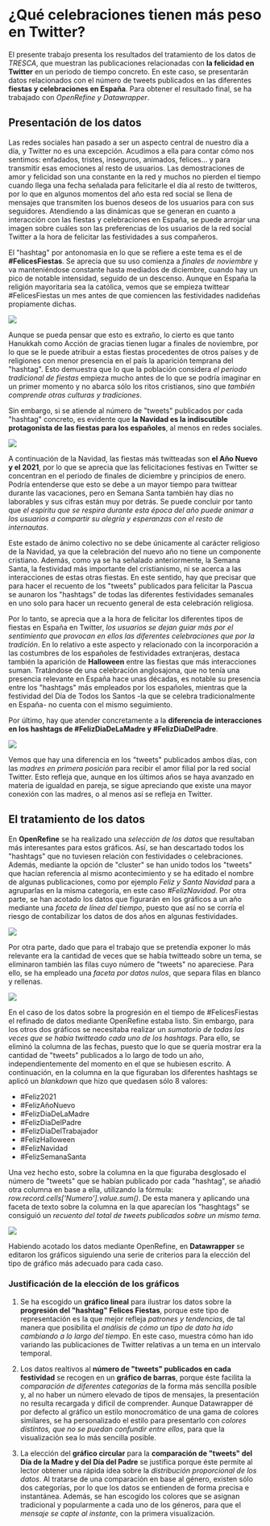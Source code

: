 # ¿Qué celebraciones tienen más peso en Twitter?

El presente trabajo presenta los resultados del tratamiento de los datos de *TRESCA*, que muestran las publicaciones relacionadas con **la felicidad en Twitter** en un periodo de tiempo concreto. En este caso, se presentarán datos relacionados con el número de tweets publicados en las diferentes **fiestas y celebraciones en España**. Para obtener el resultado final, se ha trabajado con *OpenRefine y Datawrapper*.

## Presentación de los datos

Las redes sociales han pasado a ser un aspecto central de nuestro día a día, y Twitter no es una excepción. Acudimos a ella para contar cómo nos sentimos: enfadados, tristes, inseguros, animados, felices... y para transmitir esas emociones al resto de usuarios. Las demostraciones de amor y felicidad son una constante en la red y muchos no pierden el tiempo cuando llega una fecha señalada para felicitarle el día al resto de twitteros, por lo que en algunos momentos del año esta red social se llena de mensajes que transmiten los buenos deseos de los usuarios para con sus seguidores. Atendiendo a las dinámicas que se generan en cuanto a interacción con las fiestas y celebraciones en España, se puede arrojar una imagen sobre cuáles son las preferencias de los usuarios de la red social Twitter a la hora de felicitar las festividades a sus compañeros.

El "hashtag" por antonomasia en lo que se refiere a este tema es el de **#FelicesFiestas**. Se aprecia que su uso comienza a *finales de noviembre* y va manteniéndose constante hasta mediados de diciembre, cuando hay un pico de notable intensidad, seguido de un descenso. Aunque en España la religión mayoritaria sea la católica, vemos que se empieza twittear #FelicesFiestas un mes antes de que comiencen las festividades nadideñas propiamente dichas.

<img src="img/felices-fiestas.png">

Aunque se pueda pensar que esto es extraño, lo cierto es que tanto Hanukkah como Acción de gracias tienen lugar a finales de noviembre, por lo que se le puede atribuir a estas fiestas procedentes de otros países y de religiones con menor presencia en el país la aparición temprana del "hashtag". Esto demuestra que lo que la población considera *el periodo tradicional de fiestas* empieza mucho antes de lo que se podría imaginar en un primer momento y no abarca sólo los ritos cristianos, sino que *también comprende otras culturas y tradiciones*.

Sin embargo, si se atiende al número de "tweets" publicados por cada "hashtag" concreto, es evidente que **la Navidad es la indiscutible protagonista de las fiestas para los españoles**, al menos en redes sociales. 

<img src="img/celebraciones.png">

A continuación de la Navidad, las fiestas más twitteadas son **el Año Nuevo y el 2021**, por lo que se aprecia que las felicitaciones festivas en Twitter se concentran en el periodo de finales de diciembre y principios de enero. Podría entenderse que esto se debe a un mayor tiempo para twittear durante las vacaciones, pero en Semana Santa también hay días no laborables y sus cifras están muy por detrás. Se puede concluir por tanto que *el espíritu que se respira durante esta época del año puede animar a los usuarios a compartir su alegría y esperanzas con el resto de internautas*.

Este estado de ánimo colectivo no se debe únicamente al carácter religioso de la Navidad, ya que la celebración del nuevo año no tiene un componente cristiano. Además, como ya se ha señalado anteriormente, la Semana Santa, la festividad más importante del cristianismo, ni se acerca a las interacciones de estas otras fiestas. En este sentido, hay que precisar que para hacer el recuento de los "tweets" publicados para felicitar la Pascua se aunaron los "hashtags" de todas las diferentes festividades semanales en uno solo para hacer un recuento general de esta celebración religiosa.

Por lo tanto, se aprecia que a la hora de felicitar los diferentes tipos de fiestas en España en Twitter, *los usuarios se dejan guiar más por el sentimiento que provocan en ellos las diferentes celebraciones que por la tradición*. En lo relativo a este aspecto y relacionado con la incorporación a las costumbres de los españoles de festividades extranjeras, destaca también la aparición de **Halloween** entre las fiestas que más interacciones suman. Tratándose de una celebración anglosajona, que no tenía una presencia relevante en España hace unas décadas, es notable su presencia entre los "hashtags" más empleados por los españoles, mientras que la festividad del Día de Todos los Santos -la que se celebra tradicionalmente en España- no cuenta con el mismo seguimiento.

Por último, hay que atender concretamente a la **diferencia de interacciones en los hashtags de #FelizDiaDeLaMadre y #FelizDiaDelPadre**.

<img src="img/papa-o-mama.png">

Vemos que hay una diferencia en los "tweets" publicados ambos días, con las *madres en primera posición* para recibir el amor filial por la red social Twitter. Esto refleja que, aunque en los últimos años se haya avanzado en materia de igualdad en pareja, se sigue apreciando que existe una mayor conexión con las madres, o al menos así se refleja en Twitter.


## El tratamiento de los datos

En **OpenRefine** se ha realizado una *selección de los datos* que resultaban más interesantes para estos gráficos. Así, se han descartado todos los "hashtags" que no tuviesen relación con festividades o celebraciones. Además, mediante la opción de "cluster" se han unido todos los "tweets" que hacían referencia al mismo acontecimiento y se ha editado el nombre de algunas publicaciones, como por ejemplo *Feliz y Santa Navidad* para a agruparlas en la misma categoría, en este caso *#FelizNavidad*. Por otra parte, se han acotado los datos que figurarán en los gráficos a un año mediante una *faceta de línea del tiempo*, puesto que así no se corría el riesgo de contabilizar los datos de dos años en algunas festividades.

<img src="img/refine-fecha.png">

Por otra parte, dado que para el trabajo que se pretendía exponer lo más relevante era la cantidad de veces que se había twitteado sobre un tema, se eliminaron también las filas cuyo número de "tweets" no apareciese. Para ello, se ha empleado una *faceta por datos nulos*, que separa filas en blanco y rellenas. 

<img src="img/refine-numero.png">

En el caso de los datos sobre la progresión en el tiempo de #FelicesFiestas el refinado de datos mediante OpenRefine estaba listo. Sin embargo, para los otros dos gráficos se necesitaba realizar un *sumatorio de todas las veces que se había twitteado cada uno de los hashtags*. Para ello, se eliminó la columna de las fechas, puesto que lo que se quería mostrar era la cantidad de "tweets" publicados a lo largo de todo un año, independientemente del momento en el que se hubiesen escrito. A continuación, en la columna en la que figuraban los diferentes hashtags se aplicó un *blankdown* que hizo que quedasen sólo 8 valores:

- #Feliz2021
- #FelizAñoNuevo
- #FelizDiaDeLaMadre
- #FelizDiaDelPadre
- #FelizDiaDelTrabajador
- #FelizHalloween
- #FelizNavidad
- #FelizSemanaSanta

Una vez hecho esto, sobre la columna en la que figuraba desglosado el número de "tweets" que se habían publicado por cada "hashtag", se añadió otra columna en base a ella, utilizando la fórmula: *row.record.cells['Numero'].value.sum()*. De esta manera y aplicando una faceta de texto sobre la columna en la que aparecían los "hasghtags" se consiguió un *recuento del total de tweets publicados sobre un mismo tema*.

<img src="img/refine-sumatorio.png">

Habiendo acotado los datos mediante OpenRefine, en **Datawrapper** se editaron los gráficos siguiendo una serie de criterios para la elección del tipo de gráfico más adecuado para cada caso.

### Justificación de la elección de los gráficos

1. Se ha escogido un **gráfico lineal** para ilustrar los datos sobre la **progresión del "hashtag" Felices Fiestas**, porque este tipo de representación es la que mejor refleja *patrones y tendencias*, de tal manera que posibilita el *análisis de cómo un tipo de dato ha ido cambiando a lo largo del tiempo*. En este caso, muestra cómo han ido variando las publicaciones de Twitter relativas a un tema en un intervalo temporal. 

2. Los datos realtivos al **número de "tweets" publicados en cada festividad** se recogen en un **gráfico de barras**, porque éste facilita la *comparación de diferentes categorías* de la forma más sencilla posible y, al no haber un número elevado de tipos de mensajes, la presentación no resulta recargada y difícil de comprender. Aunque Datawrapper dé por defecto al gráfico un estilo monocromático de una gama de colores similares, se ha personalizado el estilo para presentarlo con *colores distintos, que no se puedan confundir entre ellos*, para que la visualización sea lo más sencilla posible.

3. La elección del **gráfico circular** para la **comparación de "tweets" del Día de la Madre y del Día del Padre** se justifica porque éste permite al lector obtener una rápida idea sobre la *distribución proporcional de los datos*. Al tratarse de una comparación en base al género, existen sólo dos categorías, por lo que los datos se entienden de forma precisa e instantánea. Además, se han escogido los colores que se asignan tradicional y popularmente a cada uno de los géneros, para que el *mensaje se capte al instante*, con la primera visualización.
